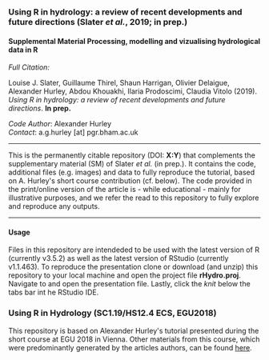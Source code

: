 ### Using R in hydrology: a review of recent developments and future directions (Slater *et al.*, 2019; in prep.)
#### Supplemental Material Processing, modelling and vizualising hydrological data in R

*Full Citation:*

Louise J. Slater, Guillaume Thirel, Shaun Harrigan, Olivier Delaigue, Alexander Hurley, Abdou Khouakhi, Ilaria Prodoscimi, Claudia Vitolo (2019). *Using R in hydrology: a review of recent developments and future directions*. **In prep.**

*Code Author*: Alexander Hurley  
*Contact*: a.g.hurley [at] pgr.bham.ac.uk

---


This is the permanently citable repository (DOI: **X:Y**) that complements the supplementary material (SM) of Slater *et al.* (in prep.). 
It contains the code, additional files (e.g. images) and data to fully reproduce the tutorial, based on A. Hurley's short course contribution (cf. below). The code provided in the print/online version of the article is - while educational - mainly for illustrative purposes, and we refer the read to this repository to fully explore and reproduce any outputs.

---

#### Usage

Files in this repository are intendeded to be used with the latest version of R (currently v3.5.2) as well as the latest version of RStudio (currently v1.1.463). 
To reproduce the presentation clone or download (and unzip) this repository to your local machine and open the project file **rHydro.proj**. 
Navigate to and open the presentation file. 
Lastly, click the *knit* below the tabs bar int he RStudio IDE.


### Using R in Hydrology (SC1.19/HS12.4 ECS, EGU2018)
This repository is based on Alexander Hurley's tutorial presented during the short course at EGU 2018 in Vienna. Other materials from this course, which were predominantly generated by the articles authors, can be found [here](https://github.com/hydrosoc/rhydro_EGU18).
